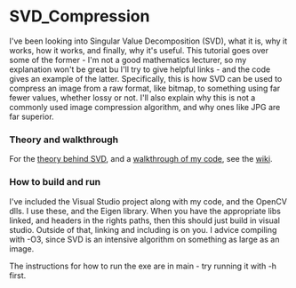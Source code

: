 # SVD_Compression
I've been looking into Singular Value Decomposition (SVD), what it is, why it works, how it works, and finally, why it's useful. This tutorial goes over some of the former - I'm not a good mathematics lecturer, so my explanation won't be great bu I'll try to give helpful links - and the code gives an example of the latter. Specifically, this is how SVD can be used to compress an image from a raw format, like bitmap, to something using far fewer values, whether lossy or not. I'll also explain why this is not a commonly used image compression algorithm, and why ones like JPG are far superior.


### Theory and walkthrough
For the [theory behind SVD](https://github.com/dmckinnon/SVD_Compression/wiki/SVD-Theory), and a [walkthrough of my code](https://github.com/dmckinnon/SVD_Compression/wiki/Image-compression), see the [wiki](https://github.com/dmckinnon/SVD_Compression/wiki). 

### How to build and run
I've included the Visual Studio project along with my code, and the OpenCV dlls. I use these, and the Eigen library. When you have the appropriate libs linked, and headers in the rights paths, then this should just build in visual studio. Outside of that, linking and including is on you. I advice compiling with -O3, since SVD is an intensive algorithm on something as large as an image.

The instructions for how to run the exe are in main - try running it with -h first. 
